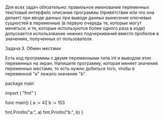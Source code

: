 Для всех задач обязательно:
правильное именование переменных
текстовый интерфейс
описание программы (приветствие или что она делает)
при вводе данных
при выводе данных
вынесение ключевых сущностей в переменные (в первую очередь те, которые могут меняться, и те, которые используются более одного раза в коде)
допускается использование нижних подчеркиваний вместо пробелов в значениях, полученных от пользователя. 

Задача 3. Обмен местами
 
Есть код программы с двумя переменными типа int и выводом этих переменных на экран. Напишите программу, которая меняет значения переменных местами, то есть нужно добиться того, чтобы в переменной "a" лежало значение "b".

package main
 
import (
  "fmt"
)
 
func main() {
 a := 42
 b := 153
 
 fmt.Println("a:", a)
 fmt.Println("b:", b)
}